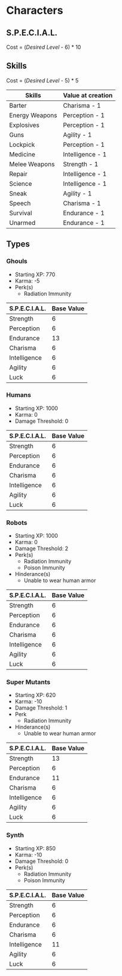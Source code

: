 # Characters

## S.P.E.C.I.A.L.

Cost = (_Desired Level_ - 6) * 10

## Skills

Cost = (_Desired Level_ - 5) * 5

Skills         | Value at creation
---------------|---
Barter         | Charisma - 1
Energy Weapons | Perception - 1
Explosives     | Perception - 1
Guns           | Agility - 1
Lockpick       | Perception - 1
Medicine       | Intelligence - 1
Melee Weapons  | Strength - 1
Repair         | Intelligence - 1
Science        | Intelligence - 1
Sneak          | Agility - 1
Speech         | Charisma - 1
Survival       | Endurance - 1
Unarmed        | Endurance - 1

## Types

### Ghouls

* Starting XP: 770
* Karma: -5
* Perk(s)
    * Radiation Immunity

S.P.E.C.I.A.L. | Base Value
---------------|---
Strength       | 6
Perception     | 6
Endurance      | 13
Charisma       | 6
Intelligence   | 6
Agility        | 6
Luck           | 6

### Humans

* Starting XP: 1000
* Karma: 0
* Damage Threshold: 0

S.P.E.C.I.A.L. | Base Value
---------------|---
Strength       | 6   
Perception     | 6   
Endurance      | 6   
Charisma       | 6   
Intelligence   | 6       
Agility        | 6
Luck           | 6

### Robots

* Starting XP: 1000
* Karma: 0
* Damage Threshold: 2
* Perk(s)
    * Radiation Immunity
    * Poison Immunity
* Hinderance(s)
    * Unable to wear human armor

S.P.E.C.I.A.L. | Base Value
---------------|---
Strength       | 6   
Perception     | 6   
Endurance      | 6   
Charisma       | 6   
Intelligence   | 6       
Agility        | 6
Luck           | 6

### Super Mutants

* Starting XP: 620
* Karma: -10
* Damage Threshold: 1
* Perk
    * Radiation Immunity
* Hinderance(s)
    * Unable to wear human armor

S.P.E.C.I.A.L. | Base Value
---------------|---
Strength       | 13   
Perception     | 6   
Endurance      | 11   
Charisma       | 6   
Intelligence   | 6       
Agility        | 6
Luck           | 6

### Synth

* Starting XP: 850
* Karma: -10
* Damage Threshold: 0
* Perk(s)
    * Radiation Immunity
    * Poison Immunity

S.P.E.C.I.A.L. | Base Value
---------------|---
Strength       | 6   
Perception     | 6   
Endurance      | 6   
Charisma       | 6   
Intelligence   | 11       
Agility        | 6
Luck           | 6